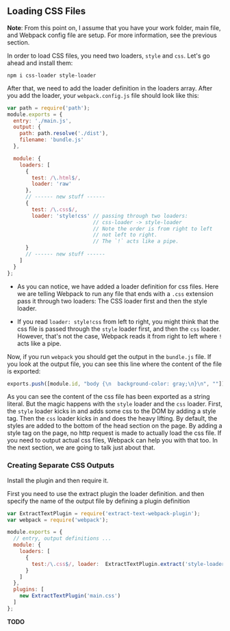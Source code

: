 ## Loading CSS Files

**Note**: From this point on, I assume that you have your work folder, main file, and Webpack config file are setup. For more information, see the previous section.

In order to load CSS files, you need two loaders, `style` and `css`. Let's go ahead and install them:

```shell
npm i css-loader style-loader
```

After that, we need to add the loader definition in the loaders array. After you add the loader, your `webpack.config.js` file should look like this:

```javascript
var path = require('path');
module.exports = {
  entry: './main.js',
  output: {
    path: path.resolve('./dist'),
    filename: 'bundle.js'
  },

  module: {
    loaders: [
      {
        test: /\.html$/,
        loader: 'raw'
      },
      // ------ new stuff ------
      {
        test: /\.css$/,
        loader: 'style!css' // passing through two loaders:
                            // css-loader -> style-loader
                            // Note the order is from right to left
                            // not left to right.
                            // The `!` acts like a pipe.
      }
      // ------ new stuff ------
    ]
  }
};
```

- As you can notice, we have added a loader definition for css files. Here we are telling Webpack to run any file that ends with a `.css` extension pass it through two loaders: The CSS loader first and then the style loader.

- If you read `loader: style!css` from left to right, you might think that the css file is passed through the `style` loader first, and then the `css` loader. However, that's not the case, Webpack reads it from right to left where `!` acts like a pipe.

Now, if you run `webpack` you should get the output in the `bundle.js` file. If you look at the output file, you can see this line where the content of the file is exported:


```javascript
exports.push([module.id, "body {\n  background-color: gray;\n}\n", ""]);
```

As you can see the content of the css file has been exported as a string literal. But the magic happens with the `style` loader and the `css` loader. First, the `style` loader kicks in and adds some css to the DOM by adding a style tag. Then the `css` loader kicks in and does the heavy lifting. By default, the styles are added to the bottom of the head section on the page. By adding a style tag on the page, no http request is made to actually load the css file. If you need to output actual css files, Webpack can help you with that too. In the next section, we are going to talk just about that.

### Creating Separate CSS Outputs

Install the plugin and then require it.


First you need to use the extract plugin the loader definition. and then specify the name of the output file by defining a plugin definition

```javascript
var ExtractTextPlugin = require('extract-text-webpack-plugin');
var webpack = require('webpack');

module.exports = {
  // entry, output definitions ...
  module: {
    loaders: [
      {
        test:/\.css$/, loader:  ExtractTextPlugin.extract('style-loader', 'css-loader')
      }
    ]
  },
  plugins: [
    new ExtractTextPlugin('main.css')
  ]
};
```


**TODO**



